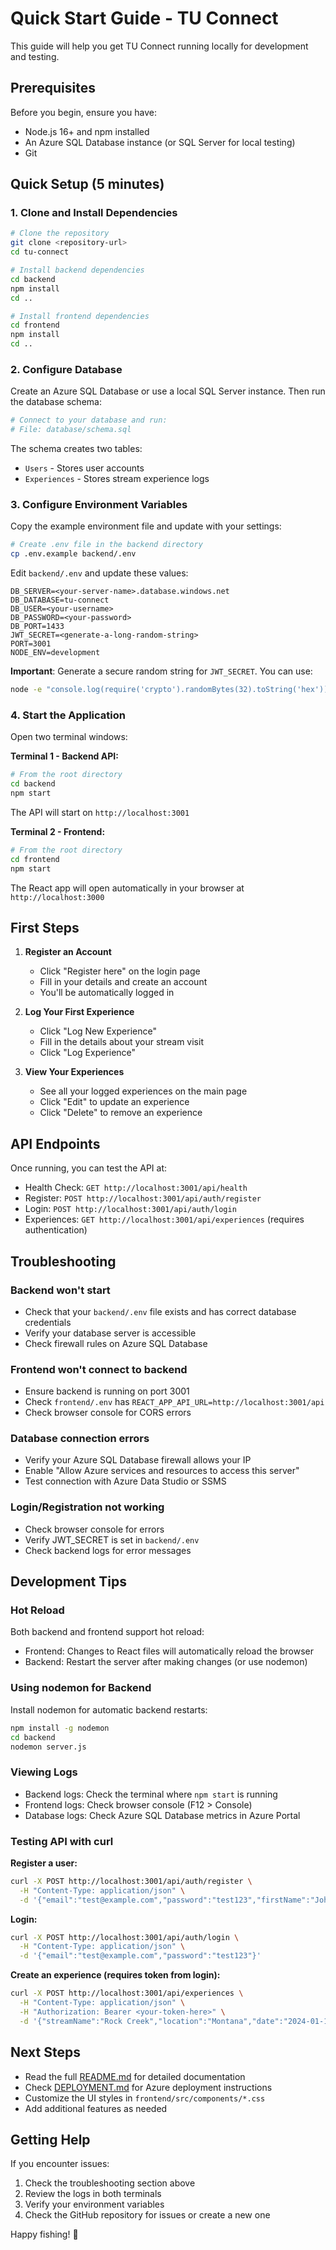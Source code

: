 # Quick Start Guide - TU Connect

This guide will help you get TU Connect running locally for development and testing.

## Prerequisites

Before you begin, ensure you have:
- Node.js 16+ and npm installed
- An Azure SQL Database instance (or SQL Server for local testing)
- Git

## Quick Setup (5 minutes)

### 1. Clone and Install Dependencies

```bash
# Clone the repository
git clone <repository-url>
cd tu-connect

# Install backend dependencies
cd backend
npm install
cd ..

# Install frontend dependencies
cd frontend
npm install
cd ..
```

### 2. Configure Database

Create an Azure SQL Database or use a local SQL Server instance. Then run the database schema:

```bash
# Connect to your database and run:
# File: database/schema.sql
```

The schema creates two tables:
- `Users` - Stores user accounts
- `Experiences` - Stores stream experience logs

### 3. Configure Environment Variables

Copy the example environment file and update with your settings:

```bash
# Create .env file in the backend directory
cp .env.example backend/.env
```

Edit `backend/.env` and update these values:
```
DB_SERVER=<your-server-name>.database.windows.net
DB_DATABASE=tu-connect
DB_USER=<your-username>
DB_PASSWORD=<your-password>
DB_PORT=1433
JWT_SECRET=<generate-a-long-random-string>
PORT=3001
NODE_ENV=development
```

**Important**: Generate a secure random string for `JWT_SECRET`. You can use:
```bash
node -e "console.log(require('crypto').randomBytes(32).toString('hex'))"
```

### 4. Start the Application

Open two terminal windows:

**Terminal 1 - Backend API:**
```bash
# From the root directory
cd backend
npm start
```

The API will start on `http://localhost:3001`

**Terminal 2 - Frontend:**
```bash
# From the root directory
cd frontend
npm start
```

The React app will open automatically in your browser at `http://localhost:3000`

## First Steps

1. **Register an Account**
   - Click "Register here" on the login page
   - Fill in your details and create an account
   - You'll be automatically logged in

2. **Log Your First Experience**
   - Click "Log New Experience"
   - Fill in the details about your stream visit
   - Click "Log Experience"

3. **View Your Experiences**
   - See all your logged experiences on the main page
   - Click "Edit" to update an experience
   - Click "Delete" to remove an experience

## API Endpoints

Once running, you can test the API at:
- Health Check: `GET http://localhost:3001/api/health`
- Register: `POST http://localhost:3001/api/auth/register`
- Login: `POST http://localhost:3001/api/auth/login`
- Experiences: `GET http://localhost:3001/api/experiences` (requires authentication)

## Troubleshooting

### Backend won't start
- Check that your `backend/.env` file exists and has correct database credentials
- Verify your database server is accessible
- Check firewall rules on Azure SQL Database

### Frontend won't connect to backend
- Ensure backend is running on port 3001
- Check `frontend/.env` has `REACT_APP_API_URL=http://localhost:3001/api`
- Check browser console for CORS errors

### Database connection errors
- Verify your Azure SQL Database firewall allows your IP
- Enable "Allow Azure services and resources to access this server"
- Test connection with Azure Data Studio or SSMS

### Login/Registration not working
- Check browser console for errors
- Verify JWT_SECRET is set in `backend/.env`
- Check backend logs for error messages

## Development Tips

### Hot Reload
Both backend and frontend support hot reload:
- Frontend: Changes to React files will automatically reload the browser
- Backend: Restart the server after making changes (or use nodemon)

### Using nodemon for Backend
Install nodemon for automatic backend restarts:
```bash
npm install -g nodemon
cd backend
nodemon server.js
```

### Viewing Logs
- Backend logs: Check the terminal where `npm start` is running
- Frontend logs: Check browser console (F12 > Console)
- Database logs: Check Azure SQL Database metrics in Azure Portal

### Testing API with curl

**Register a user:**
```bash
curl -X POST http://localhost:3001/api/auth/register \
  -H "Content-Type: application/json" \
  -d '{"email":"test@example.com","password":"test123","firstName":"John","lastName":"Doe"}'
```

**Login:**
```bash
curl -X POST http://localhost:3001/api/auth/login \
  -H "Content-Type: application/json" \
  -d '{"email":"test@example.com","password":"test123"}'
```

**Create an experience (requires token from login):**
```bash
curl -X POST http://localhost:3001/api/experiences \
  -H "Content-Type: application/json" \
  -H "Authorization: Bearer <your-token-here>" \
  -d '{"streamName":"Rock Creek","location":"Montana","date":"2024-01-15","fishCaught":3,"species":"Rainbow Trout"}'
```

## Next Steps

- Read the full [README.md](README.md) for detailed documentation
- Check [DEPLOYMENT.md](DEPLOYMENT.md) for Azure deployment instructions
- Customize the UI styles in `frontend/src/components/*.css`
- Add additional features as needed

## Getting Help

If you encounter issues:
1. Check the troubleshooting section above
2. Review the logs in both terminals
3. Verify your environment variables
4. Check the GitHub repository for issues or create a new one

Happy fishing! 🎣
